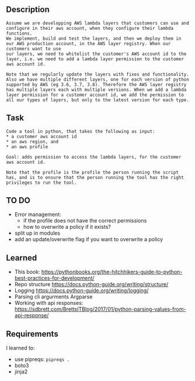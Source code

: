 ## Description
	Assume we are developping AWS lambda layers that customers can use and configure in their aws account, when they configure their lambda functions. 
	We implement, build and test the layers, and then we deploy them in our AWS production account, in the AWS layer registry. When our customers want to use
	our layers, we need to whitelist the customer's AWS account id to the layer, i.e. we need to add a lambda layer permission to the customer aws account id.

	Note that we regularly update the layers with fixes and functionality. Also we have multiple different layers, one for each version of python supported by AWS (eg 3.6, 3.7, 3.8). Therefore the AWS layer registry has multiple layers each with multiple versions. When we add a lambda layer permission for a customer account id, we add the permission to all our types of layers, but only to the latest version for each type.

## Task
	Code a tool in python, that takes the following as input:
	* a customer aws account id
	* an aws region, and 
	* an aws profile
	
	Goal: adds permission to access the lambda layers, for the customer aws account id. 
	
	Note that the profile is the profile the person running the script has, and is to ensure that the person running the tool has the right privileges to run the tool. 

## TO DO
* Error management:
	- if the profile does not have the correct permissions
	- how to overwrite a policy if it exists?
* split up in modules 
* add an update/overwrite flag if you want to overwrite a policy


## Learned
* This book: https://pythonbooks.org/the-hitchhikers-guide-to-python-best-practices-for-development/
* Repo structure https://docs.python-guide.org/writing/structure/
* Logging https://docs.python-guide.org/writing/logging/
* Parsing cli argurments Argparse
* Working with api responses: https://sdbrett.com/BrettsITBlog/2017/01/python-parsing-values-from-api-response/

## Requirements
I learned to:
* use pipreqs: `pipreqs .`
* boto3
* jinja2
